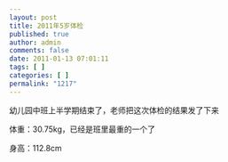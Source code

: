 ```yaml
---
layout: post
title: 2011年5岁体检
published: true
author: admin
comments: false
date: 2011-01-13 07:01:11
tags: [ ]
categories: [ ]
permalink: "1217"
---
```

幼儿园中班上半学期结束了，老师把这次体检的结果发了下来


  


体重：30.75kg，已经是班里最重的一个了


  


身高：112.8cm
